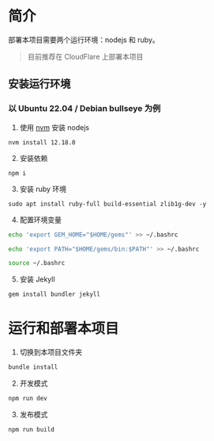 # 简介

部署本项目需要两个运行环境：nodejs 和 ruby。

> 目前推荐在 CloudFlare 上部署本项目

## 安装运行环境

### 以 Ubuntu 22.04 / Debian bullseye 为例

1. 使用 [nvm](https://github.com/nvm-sh/nvm) 安装 nodejs

```
nvm install 12.18.0
```

2. 安装依赖

```
npm i
```

3. 安装 ruby 环境

```
sudo apt install ruby-full build-essential zlib1g-dev -y
```

4. 配置环境变量

```bash
echo 'export GEM_HOME="$HOME/gems"' >> ~/.bashrc
```

```bash
echo 'export PATH="$HOME/gems/bin:$PATH"' >> ~/.bashrc
```

```bash
source ~/.bashrc
```

5. 安装 Jekyll

```ruby
gem install bundler jekyll
```

# 运行和部署本项目

1. 切换到本项目文件夹

```ruby
bundle install
```

2. 开发模式

```bash
npm run dev
```

3. 发布模式

```bash
npm run build
```
